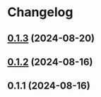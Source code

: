 # Changelog

## [0.1.3](https://github.com/zunder-ai/ui/compare/v0.1.2...v0.1.3) (2024-08-20)

## [0.1.2](https://github.com/zunder-ai/ui/compare/v0.1.1...v0.1.2) (2024-08-16)

## 0.1.1 (2024-08-16)
